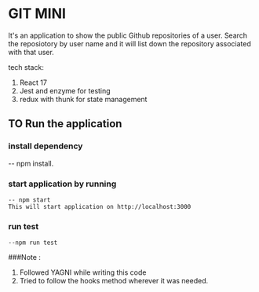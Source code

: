 # GIT MINI
It's an application to show the public Github repositories of a user. Search the reposiotory by user name and it will list down the repository associated with that user.

tech stack:
 1) React 17
 2) Jest and enzyme for testing
 3) redux with thunk for state management

## TO Run the application
### install dependency
  -- npm install.
### start application by running
    -- npm start
    This will start application on http://localhost:3000
    
### run test 
    --npm run test
    

###Note :

1) Followed YAGNI while writing this code
2) Tried to follow the hooks method wherever it was needed.



